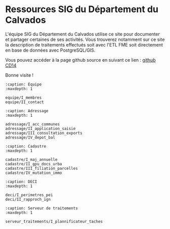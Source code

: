 # Ressources SIG du Département du Calvados


L'équipe SIG du Département du Calvados utilise ce site pour documenter et partager certaines de ses activités. Vous trouverez notamment sur ce site la description de traitements effectués soit avec l'ETL FME soit directement en base de données avec PostgreSQL/GIS.

Vous pouvez accéder à la page github source en suivant ce lien : [github CD14](https://github.com/sig14/sig14.github.io/)

Bonne visite !


```{toctree}
:caption: Équipe
:maxdepth: 1

equipe/I_membres
equipe/II_contact
```


```{toctree}
:caption: Adressage
:maxdepth: 1

adressage/I_acc_communes
adressage/II_application_saisie
adressage/III_consultation_exports
adressage/IV_depot_bal
```


```{toctree}
:caption: Cadastre
:maxdepth: 1

cadastre/I_maj_annuelle
cadastre/II_gpu_docs_urba
cadastre/III_filiation_parcelles
cadastre/IV_mutation_immo
```

```{toctree}
:caption: DECI 
:maxdepth: 1

deci/I_perimetres_pei
deci/II_rapproch_ign
```

```{toctree}
:caption: Serveur de traitements
:maxdepth: 1

serveur_traitements/I_plannificateur_taches
```
